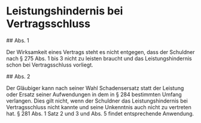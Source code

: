 # Leistungshindernis bei Vertragsschluss



\#\# Abs. 1

 Der Wirksamkeit eines Vertrags steht es nicht entgegen, dass der Schuldner nach § 275 Abs. 1 bis 3 nicht zu leisten braucht und das Leistungshindernis schon bei Vertragsschluss vorliegt.

\#\# Abs. 2

 Der Gläubiger kann nach seiner Wahl Schadensersatz statt der Leistung oder Ersatz seiner Aufwendungen in dem in § 284 bestimmten Umfang verlangen. Dies gilt nicht, wenn der Schuldner das Leistungshindernis bei Vertragsschluss nicht kannte und seine Unkenntnis auch nicht zu vertreten hat. § 281 Abs. 1 Satz 2 und 3 und Abs. 5 findet entsprechende Anwendung. 

